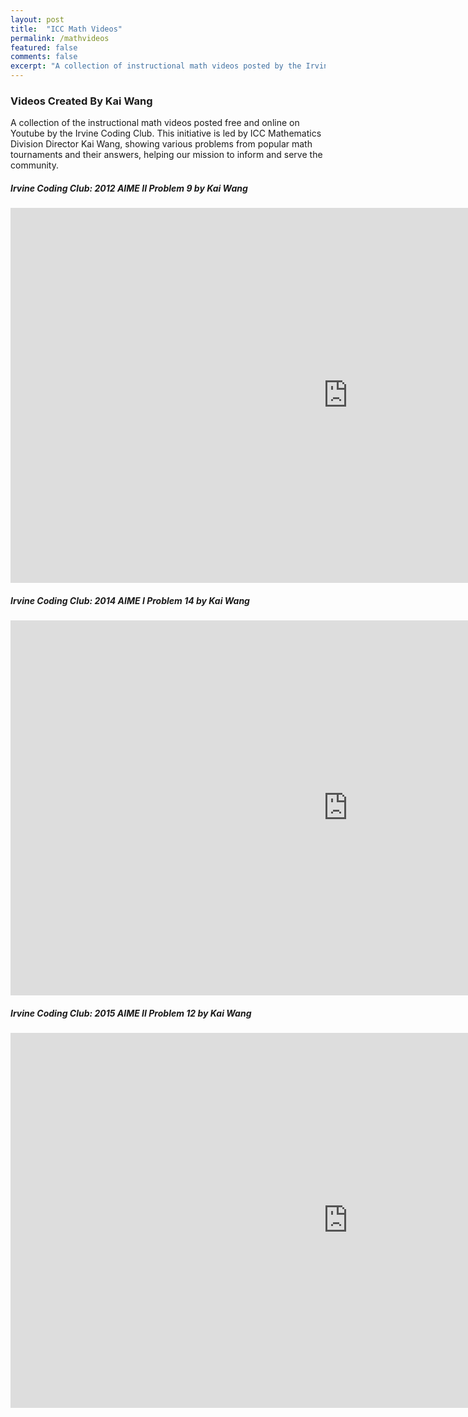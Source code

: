 ```yaml
---
layout: post
title:  "ICC Math Videos"
permalink: /mathvideos
featured: false
comments: false
excerpt: "A collection of instructional math videos posted by the Irvine Coding Club"
---
```


### Videos Created By Kai Wang

A collection of the instructional math videos posted free and online on Youtube by the Irvine Coding Club. This initiative is led by ICC Mathematics Division Director Kai Wang, showing various problems from popular math tournaments and their answers, helping our mission to inform and serve the community.

##### Irvine Coding Club: 2012 AIME II Problem 9 by Kai Wang

  <iframe width="1080" height="600" src="https://www.youtube.com/embed/x17TKvL-yZM" title="2012 AIME II Problem 9" frameborder="0" allow="accelerometer; autoplay; clipboard-write; encrypted-media; gyroscope; picture-in-picture" allowfullscreen></iframe>

##### Irvine Coding Club: 2014 AIME I Problem 14 by Kai Wang

  <iframe width="1080" height="600" src="https://www.youtube.com/embed/6npjVx9NXkQ" title="2014 AIME I Problem 14" frameborder="0" allow="accelerometer; autoplay; clipboard-write; encrypted-media; gyroscope; picture-in-picture" allowfullscreen></iframe>

##### Irvine Coding Club: 2015 AIME II Problem 12 by Kai Wang

<iframe width="1080" height="600" src="https://www.youtube.com/embed/QIwnhq80ALo" title="2015 AIME II Problem 12" frameborder="0" allow="accelerometer; autoplay; clipboard-write; encrypted-media; gyroscope; picture-in-picture" allowfullscreen></iframe>

